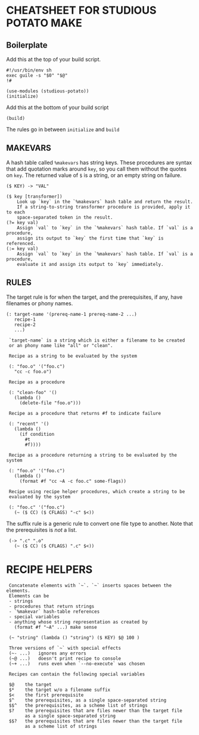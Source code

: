 # CHEATSHEET FOR STUDIOUS POTATO MAKE

## Boilerplate

Add this at the top of your build script.

    #!/usr/bin/env sh
    exec guile -s "$0" "$@"
    !#

    (use-modules (studious-potato))
    (initialize)

Add this at the bottom of your build script

    (build)
    
The rules go in between `initialize` and `build`

## MAKEVARS

A hash table called `%makevars` has string keys. These procedures
are syntax that add quotation marks around `key`, so you call them without the quotes on
`key`. The returned value of `$` is a string, or an empty string on failure.

    ($ KEY) -> "VAL"

    ($ key [transformer])
        Look up `key` in the `%makevars` hash table and return the result.
        If a string-to-string transformer procedure is provided, apply it to each
        space-separated token in the result.
    (?= key val)
        Assign `val` to `key` in the `%makevars` hash table. If `val` is a procedure,
        assign its output to `key` the first time that `key` is referenced.
    (:= key val)
        Assign `val` to `key` in the `%makevars` hash table. If `val` is a procedure,
        evaluate it and assign its output to `key` immediately.

## RULES

The target rule is for when the target, and the prerequisites, if any,
have filenames or phony names.

    (: target-name '(prereq-name-1 prereq-name-2 ...)
       recipe-1
       recipe-2
       ...)
       
     `target-name` is a string which is either a filename to be created
     or an phony name like "all" or "clean".
     
     Recipe as a string to be evaluated by the system
     
     (: "foo.o" '("foo.c")
       "cc -c foo.o")
     
     Recipe as a procedure
     
     (: "clean-foo" '()
       (lambda ()
         (delete-file "foo.o")))
       
     Recipe as a procedure that returns #f to indicate failure
     
     (: "recent" '()
       (lambda ()
         (if condition
           #t
           #f))))
       
     Recipe as a procedure returning a string to be evaluated by the system
     
     (: "foo.o" '("foo.c")
       (lambda ()
         (format #f "cc ~A -c foo.c" some-flags))
         
     Recipe using recipe helper procedures, which create a string to be
     evaluated by the system
     
     (: "foo.c" '("foo.c")
       (~ ($ CC) ($ CFLAGS) "-c" $<))
       
The suffix rule is a generic rule to convert one file type to another.
Note that the prerequisites is *not* a list.

     (-> ".c" ".o"
       (~ ($ CC) ($ CFLAGS) ".c" $<))
       
# RECIPE HELPERS

     Concatenate elements with `~`. `~` inserts spaces between the elements.
     Elements can be
     - strings
     - procedures that return strings
     - `%makevar` hash-table references
     - special variables
     - anything whose string representation as created by
       (format #f "~A" ...) make sense
     
     (~ "string" (lambda () "string") ($ KEY) $@ 100 )
     
     Three versions of `~` with special effects
     (~- ...)   ignores any errors
     (~@ ...)   doesn't print recipe to console
     (~+ ...)   runs even when `--no-execute` was chosen
     
     Recipes can contain the following special variables
     
     $@    the target
     $*    the target w/o a filename suffix
     $<    the first prerequisite
     $^    the prerequisites, as a single space-separated string
     $$^   the prerequisites, as a scheme list of strings
     $?    the prerequisites that are files newer than the target file
           as a single space-separated string
     $$?   the prerequisites that are files newer than the target file
           as a scheme list of strings
